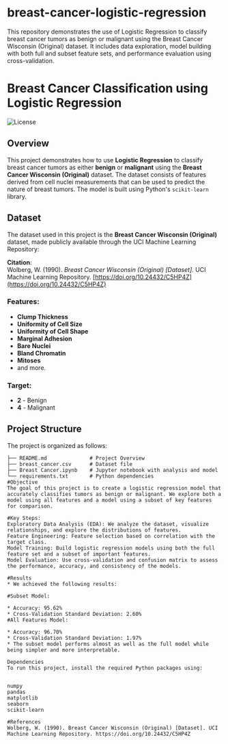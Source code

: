 # breast-cancer-logistic-regression
 This repository demonstrates the use of Logistic Regression to classify breast cancer tumors as benign or malignant using the Breast Cancer Wisconsin (Original) dataset. It includes data exploration, model building with both full and subset feature sets, and performance evaluation using cross-validation.
 
# Breast Cancer Classification using Logistic Regression

![License](https://img.shields.io/badge/license-MIT-blue.svg)

## Overview
This project demonstrates how to use **Logistic Regression** to classify breast cancer tumors as either **benign** or **malignant** using the **Breast Cancer Wisconsin (Original)** dataset. The dataset consists of features derived from cell nuclei measurements that can be used to predict the nature of breast tumors. The model is built using Python's `scikit-learn` library.

## Dataset
The dataset used in this project is the **Breast Cancer Wisconsin (Original)** dataset, made publicly available through the UCI Machine Learning Repository:

**Citation**:  
Wolberg, W. (1990). *Breast Cancer Wisconsin (Original) [Dataset]*. UCI Machine Learning Repository. [https://doi.org/10.24432/C5HP4Z](https://doi.org/10.24432/C5HP4Z)

### Features:
- **Clump Thickness**
- **Uniformity of Cell Size**
- **Uniformity of Cell Shape**
- **Marginal Adhesion**
- **Bare Nuclei**
- **Bland Chromatin**
- **Mitoses**
- and more.

### Target:
- **2** - Benign
- **4** - Malignant

## Project Structure
The project is organized as follows:

```plaintext
├── README.md              # Project Overview
├── breast_cancer.csv      # Dataset file
├── Breast Cancer.ipynb    # Jupyter notebook with analysis and model
└── requirements.txt       # Python dependencies
#Objective
The goal of this project is to create a logistic regression model that accurately classifies tumors as benign or malignant. We explore both a model using all features and a model using a subset of key features for comparison.

#Key Steps:
Exploratory Data Analysis (EDA): We analyze the dataset, visualize relationships, and explore the distributions of features.
Feature Engineering: Feature selection based on correlation with the target class.
Model Training: Build logistic regression models using both the full feature set and a subset of important features.
Model Evaluation: Use cross-validation and confusion matrix to assess the performance, accuracy, and consistency of the models.

#Results
* We achieved the following results:

#Subset Model:

* Accuracy: 95.62%
* Cross-Validation Standard Deviation: 2.60%
#All Features Model:

* Accuracy: 96.70%
* Cross-Validation Standard Deviation: 1.97%
* The subset model performs almost as well as the full model while being simpler and more interpretable.

Dependencies
To run this project, install the required Python packages using:


numpy
pandas
matplotlib
seaborn
scikit-learn

#References
Wolberg, W. (1990). Breast Cancer Wisconsin (Original) [Dataset]. UCI Machine Learning Repository. https://doi.org/10.24432/C5HP4Z
